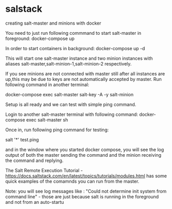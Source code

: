 # salstack
creating salt-master and minions with docker 


You need to just run following commmand to start salt-master in foreground: 
docker-compose up 

In order to start containers in background:
docker-compose up -d

This will start one salt-master instance and two minion instances with aliases salt-master,salt-minion-1,salt-minion-2 respectively.

If you see minions are not connected with master still after all instances are up,this may be due to keys are not automatically accepted by master.
Run following command in another terminal:

docker-compose exec salt-master salt-key -A -y salt-minion


Setup is all ready and we can test with simple ping command.

Login to another salt-master terminal with following command: 
docker-compose exec salt-master sh

Once in, run following ping command for testing:

salt '*' test.ping

and in the window where you started docker compose, you will see the log output of both the master sending the command and the minion receiving the command and replying.

The Salt Remote Execution Tutorial - https://docs.saltstack.com/en/latest/topics/tutorials/modules.html has some quick examples of the comamnds you can run from the master.

Note: you will see log messages like : "Could not determine init system from command line" - those are just because salt is running in the foreground and not from an auto-startu
